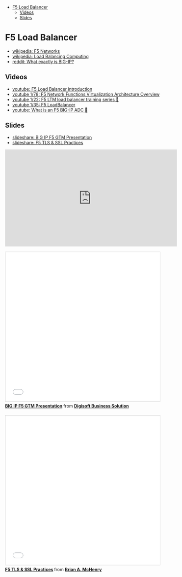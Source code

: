 <!-- MarkdownTOC -->

- [F5 Load Balancer](#f5-load-balancer)
    - [Videos](#videos)
    - [Slides](#slides)

<!-- /MarkdownTOC -->

# F5 Load Balancer
- [wikipedia: F5 Networks](https://en.wikipedia.org/wiki/F5_Networks)
- [wikipedia: Load Balancing Computing](https://en.wikipedia.org/wiki/Load_balancing_%28computing%29)
- [reddit: What exactly is BIG-IP?](https://www.reddit.com/r/networking/comments/151yw2/what_exactly_is_bigip/)

## Videos
- [youtube: F5 Load Balancer introduction](https://www.youtube.com/watch?v=bttiksfO7RA)
- [youtube 1/78: F5 Network Functions Virtualization Architecture Overview](https://www.youtube.com/watch?v=j4zeAUb9MM4&list=PLbAAkHwBLCggK0qQqV3vM36i4PjbUUjyK)
- [youtube 1/22: F5 LTM load balancer training series 🌟](https://www.youtube.com/watch?v=4mRGF_nBht4&list=PLjsSoP29dLx5XTH1Ksa_Sr99TSbqQNLny)
- [youtube 1/35: F5 LoadBalancer](https://www.youtube.com/watch?v=eMDUJ8xFmKM&list=PL24891E022115318C)
- [youtube: What is an F5 BIG-IP ADC 🌟](https://www.youtube.com/watch?v=lT2aIMj4R9s)

## Slides
- [slideshare: BIG IP F5 GTM Presentation](http://www.slideshare.net/yudibagan/big-ip-f5-gtm-presentation)
- [slideshare: F5 TLS & SSL Practices](http://www.slideshare.net/bamchenry/f5-tls-ssl-practices)

<div class="container">
<iframe width="560" height="315" src="https://www.youtube.com/embed/lT2aIMj4R9s?rel=0" frameborder="0" allowfullscreen class="video"></iframe>
</div>
<br/>

<div class="container">
<iframe src="//www.slideshare.net/slideshow/embed_code/key/rhFoxomEiObNa5" width="595" height="485" frameborder="0" marginwidth="0" marginheight="0" scrolling="no" style="border:1px solid #CCC; border-width:1px; margin-bottom:5px; max-width: 100%;" allowfullscreen class="video"> </iframe> <div style="margin-bottom:5px"> <strong> <a href="//www.slideshare.net/yudibagan/big-ip-f5-gtm-presentation" title="BIG IP F5 GTM Presentation" target="_blank">BIG IP F5 GTM Presentation</a> </strong> from <strong><a target="_blank" href="//www.slideshare.net/yudibagan">Digisoft Business Solution</a></strong> </div>
</div>
<br/>

<div class="container">
<iframe src="//www.slideshare.net/slideshow/embed_code/key/wHwJ32JjS2s27U" width="595" height="485" frameborder="0" marginwidth="0" marginheight="0" scrolling="no" style="border:1px solid #CCC; border-width:1px; margin-bottom:5px; max-width: 100%;" allowfullscreen class="video"> </iframe> <div style="margin-bottom:5px"> <strong> <a href="//www.slideshare.net/bamchenry/f5-tls-ssl-practices" title="F5 TLS &amp; SSL Practices" target="_blank">F5 TLS &amp; SSL Practices</a> </strong> from <strong><a target="_blank" href="//www.slideshare.net/bamchenry">Brian A. McHenry</a></strong> </div>
</div>
<br/>



